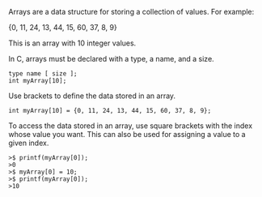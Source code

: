 Arrays are a data structure for storing a collection of values. For example:

{0, 11, 24, 13, 44, 15, 60, 37, 8, 9}

This is an array with 10 integer values.

In C, arrays must be declared with a type, a name, and a size.

```
type name [ size ];
int myArray[10];
```

Use brackets to define the data stored in an array.

```
int myArray[10] = {0, 11, 24, 13, 44, 15, 60, 37, 8, 9};
```

To access the data stored in an array, use square brackets with the index whose value you want. This can also be used for assigning a value to a given index.

```
>$ printf(myArray[0]);
>0
>$ myArray[0] = 10;
>$ printf(myArray[0]);
>10
```
